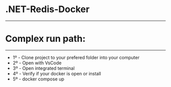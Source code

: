﻿# .NET-Redis-Docker
---
# Complex run path:
---
* 1º - Clone project to your prefered folder into your computer
* 2º - Open with VsCode
* 3º - Open integrated terminal 
* 4º - Verify if your docker is open or install
* 5º - docker compose up

